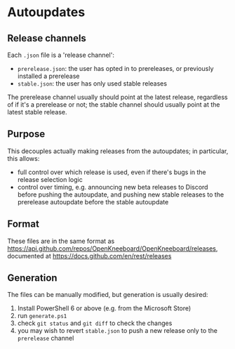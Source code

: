 # Autoupdates

## Release channels

Each `.json` file is a 'release channel':

- `prerelease.json`: the user has opted in to prereleases, or previously installed a prerelease
- `stable.json`: the user has only used stable releases

The prerelease channel usually should point at the latest release, regardless of if it's a prerelease or not; the stable channel should usually point at the latest stable release.

## Purpose

This decouples actually making releases from the autoupdates; in particular, this allows:

- full control over which release is used, even if there's bugs in the release selection logic
- control over timing, e.g. announcing new beta releases to Discord before pushing the autoupdate, and pushing new stable releases to the prerelease autoupdate before the stable autoupdate

## Format

These files are in the same format as https://api.github.com/repos/OpenKneeboard/OpenKneeboard/releases, documented at https://docs.github.com/en/rest/releases

## Generation

The files can be manually modified, but generation is usually desired:

1. Install PowerShell 6 or above (e.g. from the Microsoft Store)
2. run `generate.ps1`
3. check `git status` and `git diff` to check the changes
4. you may wish to revert `stable.json` to push a new release only to the `prerelease` channel
